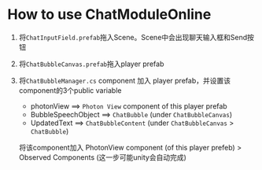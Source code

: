 # How to use ChatModuleOnline

1. 将`ChatInputField.prefab`拖入Scene。Scene中会出现聊天输入框和Send按钮

2. 将`ChatBubbleCanvas.prefab`拖入player prefab

3. 将`ChatBubbleManager.cs` component 加入 player prefab，并设置该component的3个public variable

   * photonView ==> `Photon View` component of this player prefab
   * BubbleSpeechObject ==> `ChatBubble` (under `ChatBubbleCanvas`)
   * UpdatedText ==> `ChatBubbleContent` (under `ChatBubbleCanvas` > `ChatBubble`)

   将该component加入 PhotonView component (of this player prefeb) > Observed Components (这一步可能unity会自动完成)

